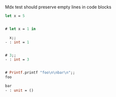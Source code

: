 Mdx test should preserve empty lines in code blocks

```ocaml
let x = 5
```

```ocaml

# let x = 1 in

  x;;
- : int = 1


# 3;;
- : int = 3


# Printf.printf "foo\n\nbar\n";;
foo

bar
- : unit = ()
```
